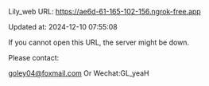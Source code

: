 Lily_web URL: https://ae6d-61-165-102-156.ngrok-free.app

Updated at: 2024-12-10 07:55:08

If you cannot open this URL, the server might be down.

Please contact: 

goley04@foxmail.com Or Wechat:GL_yeaH